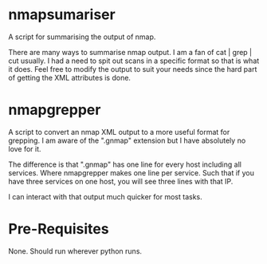 # nmapsumariser

A script for summarising the output of nmap.

There are many ways to summarise nmap output. I am a fan of cat | grep | cut usually.
I had a need to spit out scans in a specific format so that is what it does.
Feel free to modify the output to suit your needs since the hard part of getting the XML attributes is done.

# nmapgrepper

A script to convert an nmap XML output to a more useful format for grepping. 
I am aware of the ".gnmap" extension but I have absolutely no love for it.

The difference is that ".gnmap" has one line for every host including all services.
Where nmapgrepper makes one line per service. Such that if you have three services on one host, you will see three lines with that IP.

I can interact with that output much quicker for most tasks.

# Pre-Requisites
None. Should run wherever python runs.
